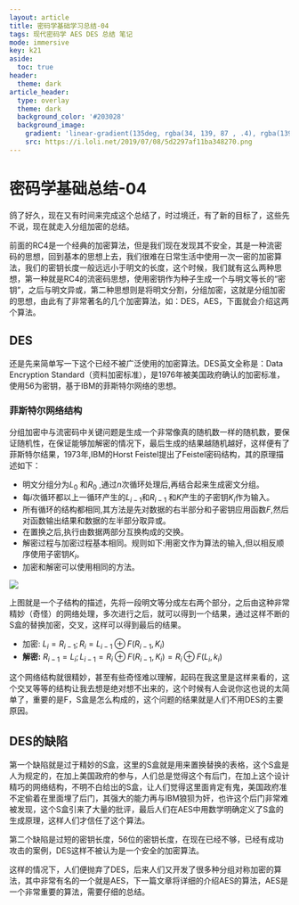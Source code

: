 ```yaml
---
layout: article
title: 密码学基础学习总结-04
tags: 现代密码学 AES DES 总结 笔记
mode: immersive
key: k21
aside:
  toc: true
header:
  theme: dark
article_header:
  type: overlay
  theme: dark
  background_color: '#203028'
  background_image:
    gradient: 'linear-gradient(135deg, rgba(34, 139, 87 , .4), rgba(139, 34, 139, .4))'
    src: https://i.loli.net/2019/07/08/5d2297af11ba348270.png
---
```


# 密码学基础总结-04

鸽了好久，现在又有时间来完成这个总结了，时过境迁，有了新的目标了，这些先不说，现在就走入分组加密的总结。

前面的RC4是一个经典的加密算法，但是我们现在发现其不安全，其是一种流密码的思想，回到基本的思想上去，我们很难在日常生活中使用一次一密的加密算法，我们的密钥长度一般远远小于明文的长度，这个时候，我们就有这么两种思想，第一种就是RC4的流密码思想，使用密钥作为种子生成一个与明文等长的“密钥”，之后与明文异或，第二种思想则是将明文分割，分组加密，这就是分组加密的思想，由此有了非常著名的几个加密算法，如：DES，AES，下面就会介绍这两个算法。

## DES

还是先来简单写一下这个已经不被广泛使用的加密算法。DES英文全称是：Data Encryption Standard（资料加密标准），是1976年被美国政府确认的加密标准，使用56为密钥，基于IBM的菲斯特尔网络的思想。

### 菲斯特尔网络结构

分组加密中与流密码中关键问题是生成一个非常像真的随机数一样的随机数，要保证随机性，在保证能够加解密的情况下，最后生成的结果越随机越好，这样便有了菲斯特尔结果，1973年,IBM的Horst Feistel提出了Feistel密码结构，其的原理描述如下：

- 明文分组分为$L_0$ 和$R_0$ ,通过$n$次循环处理后,再结合起来生成密文分组。
- 每$i$次循环都以上一循环产生的$L_{i-1}$和$R_{i-1}$ 和$K$产生的子密钥$K_i$作为输入。
- 所有循环的结构都相同,其方法是先对数据的右半部分和子密钥应用函数$F$,然后对函数输出结果和数据的左半部分取异或。
- 在置换之后,执行由数据两部分互换构成的交换。
- 解密过程与加密过程基本相同。规则如下:用密文作为算法的输入,但以相反顺序使用子密钥$K_i$。
- 加密和解密可以使用相同的方法。

![](https://i.loli.net/2019/07/08/5d229c360b94d56454.png)

上图就是一个子结构的描述，先将一段明文等分成左右两个部分，之后由这种非常精妙（奇怪）的网络处理，多次进行之后，就可以得到一个结果，通过这样不断的S盒的替换加密，交叉，这样可以得到最后的结果。

- 加密: $L_i = R_{i-1};R_i = L_{i-1} \oplus F(R_{i-1},K_{i})$
- **解密:** $R_{i-1} = L_i;L_{i-1}=R_i \oplus F(R_{i-1},K_i) = R_i \oplus F(L_i,k_i)$

这个网络结构就很精妙，甚至有些奇怪难以理解，起码在我这里是这样来看的，这个交叉等等的结构让我去想是绝对想不出来的，这个时候有人会说你这也说的太简单了，重要的是F，S盒是怎么构成的，这个问题的结果就是人们不用DES的主要原因。

## DES的缺陷

第一个缺陷就是过于精妙的S盒，这里的S盒就是用来置换替换的表格，这个S盒是人为规定的，在加上美国政府的参与，人们总是觉得这个有后门，在加上这个设计精巧的网络结构，不明不白给出的S盒，让人们觉得这里面肯定有鬼，美国政府准不定偷着在里面埋了后门，其强大的能力再与IBM狼狈为奸，也许这个后门非常难被发现，这个S盒引来了大量的批评，最后人们在AES中用数学明确定义了S盒的生成原理，这样人们才信任了这个算法。

第二个缺陷是过短的密钥长度，56位的密钥长度，在现在已经不够，已经有成功攻击的案例，DES这样不被认为是一个安全的加密算法。

这样的情况下，人们便抛弃了DES，后来人们又开发了很多种分组对称加密的算法，其中非常有名的一个就是AES，下一篇文章将详细的介绍AES的算法，AES是一个非常重要的算法，需要仔细的总结。